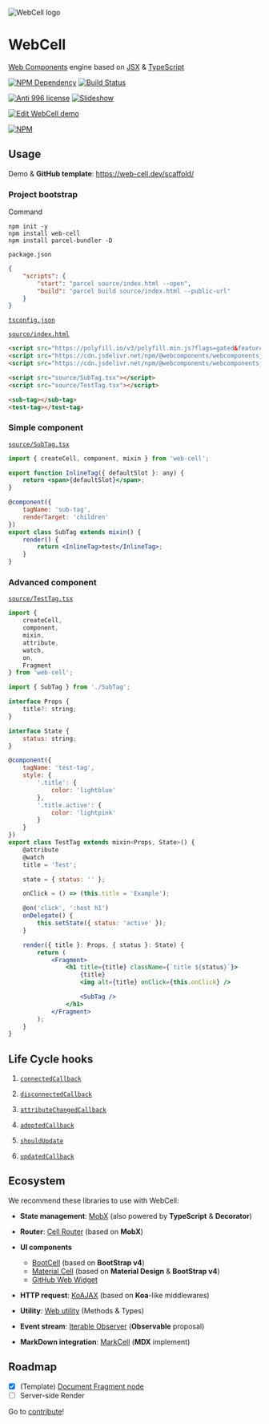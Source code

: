 ![WebCell logo](https://web-cell.dev/WebCell-0.f1ffd28b.png)

# WebCell

[Web Components][1] engine based on [JSX][2] & [TypeScript][3]

[![NPM Dependency](https://david-dm.org/EasyWebApp/WebCell.svg)][4]
[![Build Status](https://travis-ci.com/EasyWebApp/WebCell.svg?branch=v2)][5]

[![Anti 996 license](https://img.shields.io/badge/license-Anti%20996-blue.svg)][6]
[![Slideshow](https://img.shields.io/badge/learn-Slideshow-blue)][7]

[![Edit WebCell demo](https://codesandbox.io/static/img/play-codesandbox.svg)][8]

[![NPM](https://nodei.co/npm/web-cell.png?downloads=true&downloadRank=true&stars=true)][9]

## Usage

Demo & **GitHub template**: https://web-cell.dev/scaffold/

### Project bootstrap

Command

```shell
npm init -y
npm install web-cell
npm install parcel-bundler -D
```

`package.json`

```json
{
    "scripts": {
        "start": "parcel source/index.html --open",
        "build": "parcel build source/index.html --public-url"
    }
}
```

[`tsconfig.json`](./tsconfig.json)

[`source/index.html`](test/index.html)

```html
<script src="https://polyfill.io/v3/polyfill.min.js?flags=gated&features=Object.fromEntries%2CArray.prototype.flat"></script>
<script src="https://cdn.jsdelivr.net/npm/@webcomponents/webcomponentsjs@2.4.2/webcomponents-bundle.min.js"></script>
<script src="https://cdn.jsdelivr.net/npm/@webcomponents/webcomponentsjs@2.4.2/custom-elements-es5-adapter.js"></script>

<script src="source/SubTag.tsx"></script>
<script src="source/TestTag.tsx"></script>

<sub-tag></sub-tag>
<test-tag></test-tag>
```

### Simple component

[`source/SubTag.tsx`](test/source/SubTag.tsx)

```jsx
import { createCell, component, mixin } from 'web-cell';

export function InlineTag({ defaultSlot }: any) {
    return <span>{defaultSlot}</span>;
}

@component({
    tagName: 'sub-tag',
    renderTarget: 'children'
})
export class SubTag extends mixin() {
    render() {
        return <InlineTag>test</InlineTag>;
    }
}
```

### Advanced component

[`source/TestTag.tsx`](test/source/TestTag.tsx)

```jsx
import {
    createCell,
    component,
    mixin,
    attribute,
    watch,
    on,
    Fragment
} from 'web-cell';

import { SubTag } from './SubTag';

interface Props {
    title?: string;
}

interface State {
    status: string;
}

@component({
    tagName: 'test-tag',
    style: {
        '.title': {
            color: 'lightblue'
        },
        '.title.active': {
            color: 'lightpink'
        }
    }
})
export class TestTag extends mixin<Props, State>() {
    @attribute
    @watch
    title = 'Test';

    state = { status: '' };

    onClick = () => (this.title = 'Example');

    @on('click', ':host h1')
    onDelegate() {
        this.setState({ status: 'active' });
    }

    render({ title }: Props, { status }: State) {
        return (
            <Fragment>
                <h1 title={title} className={`title ${status}`}>
                    {title}
                    <img alt={title} onClick={this.onClick} />

                    <SubTag />
                </h1>
            </Fragment>
        );
    }
}
```

## Life Cycle hooks

1. [`connectedCallback`](https://web-cell.dev/WebCell/interfaces/webcellcomponent.html#connectedcallback)

2. [`disconnectedCallback`](https://web-cell.dev/WebCell/interfaces/webcellcomponent.html#disconnectedcallback)

3. [`attributeChangedCallback`](https://web-cell.dev/WebCell/interfaces/webcellcomponent.html#attributechangedcallback)

4. [`adoptedCallback`](https://web-cell.dev/WebCell/interfaces/webcellcomponent.html#adoptedcallback)

5. [`shouldUpdate`](https://web-cell.dev/WebCell/interfaces/webcellcomponent.html#shouldupdate)

6. [`updatedCallback`](https://web-cell.dev/WebCell/interfaces/webcellcomponent.html#updatedcallback)

## Ecosystem

We recommend these libraries to use with WebCell:

-   **State management**: [MobX][10] (also powered by **TypeScript** & **Decorator**)

-   **Router**: [Cell Router][11] (based on **MobX**)

-   **UI components**

    -   [BootCell][12] (based on **BootStrap v4**)
    -   [Material Cell][13] (based on **Material Design** & **BootStrap v4**)
    -   [GitHub Web Widget][14]

-   **HTTP request**: [KoAJAX][15] (based on **Koa**-like middlewares)

-   **Utility**: [Web utility][16] (Methods & Types)

-   **Event stream**: [Iterable Observer][17] (**Observable** proposal)

-   **MarkDown integration**: [MarkCell][18] (**MDX** implement)

## Roadmap

-   [x] (Template) [Document Fragment node][19]
-   [ ] Server-side Render

Go to [contribute][20]!

[1]: https://www.webcomponents.org/
[2]: https://facebook.github.io/jsx/
[3]: https://www.typescriptlang.org
[4]: https://david-dm.org/EasyWebApp/WebCell
[5]: https://travis-ci.com/EasyWebApp/WebCell
[6]: https://github.com/996icu/996.ICU/blob/master/LICENSE
[7]: https://tech-query.me/programming/web-components-practise/slide.html
[8]: https://codesandbox.io/s/webcell-demo-9gyll?autoresize=1&fontsize=14&hidenavigation=1&module=%2Fsrc%2FClock.tsx&theme=dark
[9]: https://nodei.co/npm/web-cell/
[10]: https://github.com/EasyWebApp/WebCell/blob/v2/MobX
[11]: https://web-cell.dev/cell-router/
[12]: https://web-cell.dev/BootCell/
[13]: https://web-cell.dev/material-cell/
[14]: https://tech-query.me/GitHub-Web-Widget/
[15]: https://web-cell.dev/KoAJAX/
[16]: https://web-cell.dev/web-utility/
[17]: https://web-cell.dev/iterable-observer/
[18]: https://github.com/EasyWebApp/MarkCell
[19]: https://github.com/Microsoft/TypeScript/issues/20469
[20]: https://github.com/EasyWebApp/WebCell/blob/v2/Contributing.md
